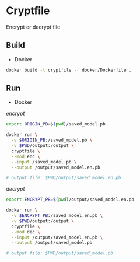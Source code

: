 # Cryptfile

Encrypt or decrypt file

## Build

* Docker
```sh
docker build -t cryptfile -f docker/Dockerfile .
```

## Run

* Docker

*encrypt*

```sh
export ORIGIN_PB=$(pwd)/saved_model.pb

docker run \
  -v $ORIGIN_PB:/saved_model.pb \
  -v $PWD/output:/output \
  cryptfile \
  --mod enc \
  --input /saved_model.pb \
  --output /output/saved_model.en.pb

# output file: $PWD/output/saved_model.en.pb
```

*decrypt*

```sh
export ENCRYPT_PB=$(pwd)/output/saved_model.en.pb

docker run \
  -v $ENCRYPT_PB:/saved_model.en.pb \
  -v $PWD/output:/output \
  cryptfile \
  --mod dec \
  --input /output/saved_model.en.pb \
  --output /output/saved_model.pb

# output file: $PWD/output/saved_model.pb
```
